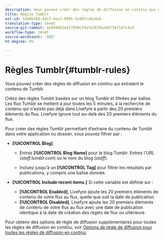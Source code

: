 ```yaml
---
description: Vous pouvez créer des règles de diffusion en continu qui extraient le contenu de Tumblr.
title: Règles Tumblr
exl-id: 5d49b266-6d1f-4ec2-8891-5e98fcab14a2
translation-type: tm+mt
source-git-commit: a2449482e617939cfda7e367da34875bf187c4c9
workflow-type: tm+mt
source-wordcount: '183'
ht-degree: 0%

---
```


# Règles Tumblr{#tumblr-rules}

Vous pouvez créer des règles de diffusion en continu qui extraient le contenu de Tumblr.

Créez des règles Tumblr basées sur un blog Tumblr et filtrées par balise. Les flux Tumblr se mettent à jour toutes les 5 minutes, à la recherche de contenu qui n&#39;existe pas déjà dans Livefyre à partir des 20 premiers éléments du flux. Livefyre ignore tout au-delà des 20 premiers éléments du flux.

Pour créer des règles Tumblr permettant d’extraire du contenu de Tumblr dans votre application ou dossier, vous pouvez filtrer par :

* **[!UICONTROL Blog]**

   * Entrez **[!UICONTROL Blog Name]** pour le blog Tumblr. Entrez l&#39;URL (*staff.tumblr.com*) ou le nom du blog (*staff*).

   * Incluez jusqu’à un **[!UICONTROL Tag]** pour filtrer les résultats par publications, y compris une balise donnée.

* **[!UICONTROL Include recent items.]** Si cette variable est définie sur :

   * **[!UICONTROL Enabled]**, Livefyre ajoute les 20 premiers éléments de contenu de votre flux au flux, quelle que soit la date de publication.
   * **[!UICONTROL Disabled]**, Livefyre ajoute les 20 premiers éléments de contenu de votre flux au flux avec une date de publication identique à la date de création des règles de flux ou ultérieure.

Pour obtenir des options de règle de diffusion supplémentaires pour toutes les règles de diffusion en continu, voir [Options de règle de diffusion pour toutes les règles de diffusion en continu](../c-streams/c-stream-rule-options-for-all-stream-rules.md#c_stream_rule_options_for_all_stream_rules).
